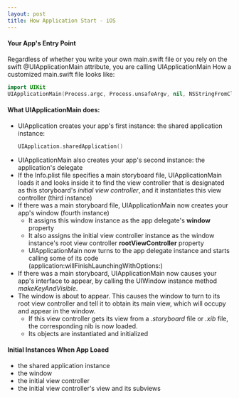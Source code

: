 ```yaml
---
layout: post
title: How Application Start - iOS
---
```


#### Your App's Entry Point
Regardless of whether you write your own main.swift file or you rely on the swift @UIApplicationMain attribute, you are calling UIApplicationMain
How a customized main.swift file looks like:

```swift
import UIKit
UIApplicationMain(Process.argc, Process.unsafeArgv, nil, NSStringFromClass(AppDelegate))
```

#### What UIApplicationMain does:
- UIApplication creates your app's first instance: the shared application instance:
    ```swift
    UIApplication.sharedApplication()
    ```
- UIApplicationMain also creates your app's second instance: the application's delegate
- If the Info.plist file specifies a main storyboard file, UIApplicationMain loads it and looks inside it to find the view controller that is designated as this storyboard's _initial_ _view_ _controller_, and it instantiates this view controller (third instance)
- If there was a main storyboard file, UIApplicationMain now creates your app's window (fourth instance)
	* It assigns this window instance as the app delegate's **window** property
	* It also assigns the initial view controller instance as the window instance's root view controller **rootViewController** property
	- UIApplicationMain now turns to the app delegate instance and starts calling some of its code (application:willFinishLaunchingWithOptions:)
- If there was a main storyboard, UIApplicationMain now causes your app's interface to appear, by calling the UIWindow instance method _makeKeyAndVisible_.
- The window is about to appear. This causes the window to turn to its root view controller and tell it to obtain its main view, which will occupy and appear in the window. 
	* If this view controller gets its view from a _.storyboard_ file or _.xib_ file, the corresponding nib is now loaded.
	* Its objects are instantiated and initialized

#### Initial Instances When App Loaed
- the shared application instance 
- the window 
- the initial view controller
- the initial view controller's view and its subviews
